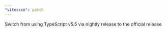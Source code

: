 ```yaml
---
"vitessce": patch
---
```


Switch from using TypeScript v5.5 via nightly release to the official release
